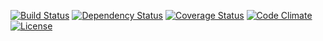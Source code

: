 [![Build Status](http://img.shields.io/travis/pikesley/correctiondose.svg?style=flat-square)](https://travis-ci.org/pikesley/correctiondose)
[![Dependency Status](http://img.shields.io/gemnasium/pikesley/correctiondose.svg?style=flat-square)](https://gemnasium.com/pikesley/correctiondose)
[![Coverage Status](http://img.shields.io/coveralls/pikesley/correctiondose.svg?style=flat-square)](https://coveralls.io/r/pikesley/correctiondose)
[![Code Climate](http://img.shields.io/codeclimate/github/pikesley/correctiondose.svg?style=flat-square)](https://codeclimate.com/github/pikesley/correctiondose)
[![License](http://img.shields.io/:license-mit-blue.svg?style=flat-square)](http://pikesley.mit-license.org)
